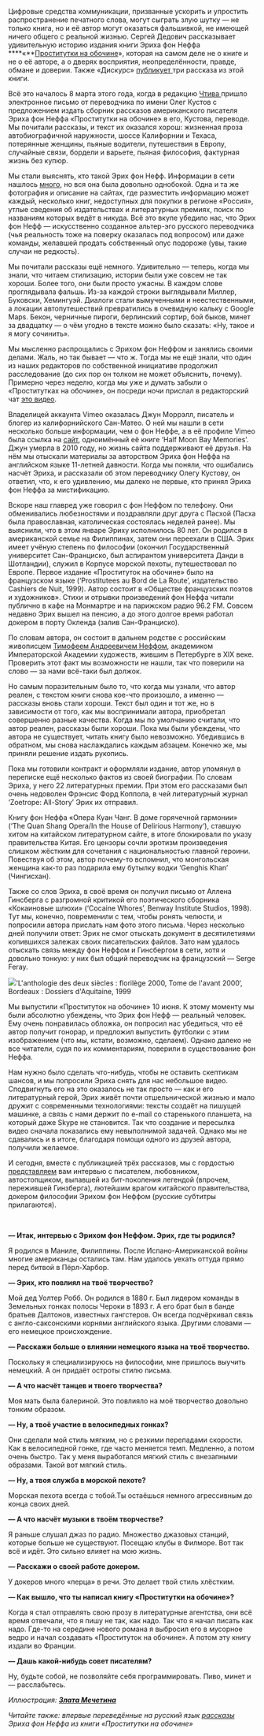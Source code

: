 Цифровые средства коммуникации, призванные ускорить и упростить распространение печатного слова, могут сыграть злую шутку — не только книга, но и её автор могут оказаться фальшивкой, не имеющей ничего общего с реальной жизнью. Сергей Дедович рассказывает удивительную историю издания книги Эриха фон Неффа ****«**[Проститутки на обочине](https://chtivo.spb.ru/book-prostitutes.html)», которая на самом деле не о книге и не о её авторе, а о дверях восприятия, неопределённости, правде, обмане и доверии. Также «Дискурс» ﻿[публикует ](https://discours.io/articles/chapters/erih-fon-neff-tri-rasskaza-iz-sbornika-prostitutki-na-obochine)﻿три рассказа из этой книги.  


Всё это началось 8 марта этого года, когда в редакцию [Чтива ](https://chtivo.spb.ru/)пришло электронное письмо от переводчика по имени Олег Кустов с предложением издать сборник рассказов американского писателя Эриха фон Неффа «Проститутки на обочине» в его, Кустова, переводе. Мы почитали рассказы, и текст их оказался хорош: жизненная проза автобиографичной наружности, шоссе Калифорнии и Техаса, потерянные женщины, пьяные водители, путешествия в Европу, случайные связи, бордели и варьете, пьяная философия, фактурная жизнь без купюр.  


Мы стали выяснять, кто такой Эрих фон Нефф. Информации в сети нашлось [много](https://www.smashwords.com/profile/view/ErichvonNeff), но вся она была довольно однобокой. Одна и та же фотография и описание на сайтах, где разместить информацию может каждый, несколько книг, недоступных для покупки в регионе «Россия», утлые сведения об издательствах и литературных премиях, поиск по названиям которых ведёт в никуда. Всё это вкупе убедило нас, что Эрих фон Нефф — искусственно созданное альтер-эго русского переводчика (чья реальность тоже на поверку оказалась под вопросом) или даже команды, желавшей продать собственный опус подороже (увы, такие случаи не редкость).

Мы почитали рассказы ещё немного. Удивительно — теперь, когда мы знали, что читаем стилизацию, истории были уже совсем не так хороши. Более того, они были просто ужасны. В каждом слове проглядывала фальшь. Из-за каждой строки выглядывали Миллер, Буковски, Хемингуэй. Диалоги стали вымученными и неестественными, а локации автопутешествий превратились в очевидную кальку с Google Maps. Бекон, черничные пироги, берлинский сортир, бой быков, минет за двадцатку — о чём угодно в тексте можно было сказать: «Ну, такое и я могу сочинить».

Мы мысленно распрощались с Эрихом фон Неффом и занялись своими делами. Жаль, но так бывает — что ж. Тогда мы не ещё знали, что один из наших редакторов по собственной инициативе продолжил расследование (до сих пор он толком не может объяснить, почему). Примерно через неделю, когда мы уже и думать забыли о «Проститутках на обочине», он посреди ночи прислал в редакторский чат [это видео](https://vimeo.com/5433131).

​Владелицей аккаунта Vimeo оказалась Джун Моррэлл, писатель и блогер из калифорнийского Сан-Матео. О ней мы нашли в сети несколько больше информации, чем о фон Неффе, а в её профиле Vimeo была ссылка на [сайт](https://www.halfmoonbaymemories.com/), одноимённый её книге ‘Half Moon Bay Memories’. Джун умерла в 2010 году, но жизнь сайта поддерживают её друзья. На нём мы отыскали материалы за авторством Эриха фон Неффа на английском языке 11-летней давности. Когда мы поняли, что ошибались насчёт Эриха, и рассказали об этом переводчику Олегу Кустову, он ответил, что, к его удивлению, мы далеко не первые, кто принял Эриха фон Неффа за мистификацию.

Вскоре наш главред уже говорил с фон Неффом по телефону. Они обменивались любезностями и поздравляли друг друга с Пасхой (Пасха была православная, католическая состоялась неделей ранее). Мы выяснили, что в этом январе Эриху исполнилось 80 лет. Он родился в американской семье на Филиппинах, затем они переехали в США. Эрих имеет учёную степень по философии (окончил Государственный университет Сан-Франциско, был аспирантом университета Данди в Шотландии), служил в Корпусе морской пехоты, путешествовал по Европе. Первое издание «Проституток на обочине» было на французском языке (‘Prostitutees au Bord de La Route’, издательство Cashiers de Nuit, 1999). Автор состоит в «Обществе французских поэтов и художников». Стихи и отрывки произведений фон Неффа читали публично в кафе на Монмартре и на парижском радио 96.2 FM. Совсем недавно Эрих вышел на пенсию, а до этого долгое время работал докером в порту Окленда (залив Сан-Франциско).

По словам автора, он состоит в дальнем родстве с российским живописцем [Тимофеем Андреевичем Неффом](https://ru.wikipedia.org/wiki/%D0%9D%D0%B5%D1%84%D1%84,_%D0%A2%D0%B8%D0%BC%D0%BE%D1%84%D0%B5%D0%B9_%D0%90%D0%BD%D0%B4%D1%80%D0%B5%D0%B5%D0%B2%D0%B8%D1%87), академиком Императорской Академии художеств, жившим в Петербурге в XIX веке. Проверить этот факт мы возможности не нашли, так что поверили на слово — за нами всё-таки был должок.

Но самым поразительным было то, что когда мы узнали, что автор реален, с текстом книги снова кое-что произошло, а именно — рассказы вновь стали хороши. Текст был один и тот же, но в зависимости от того, как мы воспринимали автора, приобретал совершенно разные качества. Когда мы по умолчанию считали, что автор реален, рассказы были хороши. Пока мы были убеждены, что автора не существует, читать книгу было невозможно. Убедившись в обратном, мы снова наслаждались каждым абзацем. Конечно же, мы приняли решение издать рукопись.

Пока мы готовили контракт и оформляли издание, автор упомянул в переписке ещё несколько фактов из своей биографии. По словам Эриха, у него 22 литературных премии. При этом его рассказами был очень недоволен Фрэнсис Форд Коппола, в чей литературный журнал ‘Zoetrope: All-Story’ Эрих их отправил.

Книгу фон Неффа «Опера Куан Чанг. В доме горячечной гармонии» (‘The Quan Shang Opera/In the House of Delirious Harmony‘), ставшую хитом на китайском литературном сайте, в итоге блокировали по указу правительства Китая. Его цензоры сочли эротизм произведения слишком жёстким для сочетания с национальностью главной героини. Повествуя об этом, автор почему-то вспомнил, что монгольская женщина как-то раз подарила ему бутылку водки ‘Genghis Khan’ (Чингисхан).

Также со слов Эриха, в своё время он получил письмо от Аллена Гинсберга с разгромной критикой его поэтического сборника «Кокаиновые шлюхи» (‘Cocaine Whores’, Benway Institute Studios, 1998). Тут мы, конечно, повременили с тем, чтобы ронять челюсти, и попросили автора прислать нам фото этого письма. Через несколько дней получили ответ: Эрих не смог отыскать документ в десятилетиями копившихся залежах своих писательских файлов. Зато нам удалось отыскать связь между фон Неффом и Гинсбергом в сети, хотя и довольно тонкую: у них был общий переводчик на французский — Serge Feray.

![](https://assets.discours.io/unsafe/900x/production/image/1a8650e0-9e3b-11e9-b5d9-777982e3158d.png)‘L'anthologie des deux siècles : florilège 2000, Tome de l'avant 2000‘, Bordeaux : Dossiers d'Aquitaine, 1999

Мы выпустили «Проституток на обочине» 10 июня. К этому моменту мы были абсолютно убеждены, что Эрих фон Нефф — реальный человек. Ему очень понравилась обложка, он попросил нас убедиться, что её автор получит гонорар, и предложил выпустить футболки с этим изображением (что мы, кстати, возможно, сделаем). Однако далеко не все читатели, судя по их комментариям, поверили в существование фон Неффа.

Нам нужно было сделать что-нибудь, чтобы не оставить скептикам шансов, и мы попросили Эриха снять для нас небольшое видео. Сподвигнуть его на это оказалось не так просто — как и его литературный герой, Эрих живёт почти отшельнической жизнью и мало дружит с современными технологиями: тексты создаёт на пишущей машинке, а связь с нами держит по e-mail со старенького планшета, на который даже Skype не становится. Так что создание и пересылка видео сначала показались ему невыполнимой задачей. Однако мы не сдавались и в итоге, благодаря помощи одного из друзей автора, получили желаемое.

И сегодня, вместе с публикацией трёх рассказов, мы с гордостью [представляем](https://www.youtube.com/watch?v=NDep_itOCGE) вам интервью с писателем, любовником, автостопщиком, выпавшей из бит-поколения легендой (впрочем, пережившей Гинзберга), лютейшим врагом китайского правительства, докером философии Эрихом фон Неффом (русские субтитры прилагаются). 

​

**— Итак, интервью с Эрихом фон Неффом. Эрих, где ты родился?**

Я родился в Маниле, Филиппины. После Испано-Американской войны многие американцы остались там. Нам удалось уехать оттуда прямо перед битвой в Пёрл-Харбор.

**— Эрих, кто повлиял на твоё творчество?**

Мой дед Уолтер Робб. Он родился в 1880 г. Был лидером команды в Земельных гонках полосы Чероки в 1893 г. А его брат был в банде братьев Далтонов, известных гангстеров. Он всегда подчёркивал связь с англо-саксонскими корнями английского языка. Другими словами — его немецкое происхождение.

**— Расскажи больше о влиянии немецкого языка на твоё творчество.**

Поскольку я специализируюсь на философии, мне пришлось выучить немецкий. А он придаёт остроты стилю письма.

**— А что насчёт танцев и твоего творчества?**

Моя мать была балериной. Это повлияло на моё творчество довольно тонким образом.

**— Ну, а твоё участие в велосипедных гонках?**

Они сделали мой стиль мягким, но с резкими перепадами скорости. Как в велосипедной гонке, где часто меняется темп. Медленно, а потом очень быстро. Так у меня выработался мягкий стиль с внезапными образами. Такой вот мягкий стиль.

**— Ну, а твоя служба в морской пехоте?**

Морская пехота всегда с тобой.Ты остаёшься немного агрессивным до конца своих дней.

**— А что насчёт музыки в твоём творчестве?**

Я раньше слушал джаз по радио. Множество джазовых станций, которые больше не существуют. Посещаю клубы в Филморе[‌](#). Вот так всё и идёт. Это сильно влияет на мою жизнь.

**— Расскажи о своей работе докером.**

У докеров много «перца» в речи. Это делает твой стиль хлёстким.

**— Как вышло, что ты написал книгу «Проститутки на обочине»?**

Когда я стал отправлять свою прозу в литературные агентства, они всё время отвечали, что я пишу не так, как надо. Так что я начал писать как надо. Где-то на середине нового романа я выбросил его в мусорное ведро и начал создавать «Проституток на обочине». А потом эту книгу издали во Франции.

**— Дашь какой-нибудь совет писателям?**

Ну, будьте собой, не позволяйте себя программировать. Пиво, минет и — расслабьтесь.

_Иллюстрация:_ _**[Злата Мечетина](https://zzzltm.tumblr.com/)**_

_Читайте также: впервые переведённые на русский язык [рассказы](https://discours.io/articles/chapters/erih-fon-neff-tri-rasskaza-iz-sbornika-prostitutki-na-obochine) Эриха фон Неффа из книги «Проститутки на обочине»_
